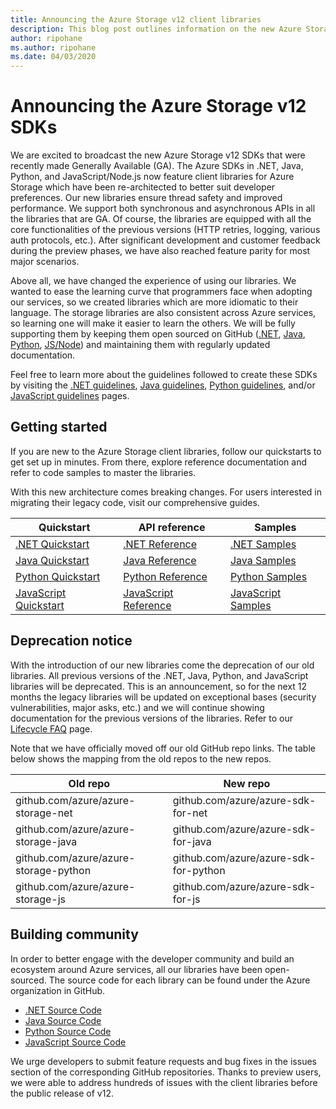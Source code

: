 ```yaml
---
title: Announcing the Azure Storage v12 client libraries
description: This blog post outlines information on the new Azure Storage v12 client libraries and explains how to get started.
author: ripohane
ms.author: ripohane
ms.date: 04/03/2020
---
```


# Announcing the Azure Storage v12 SDKs

We are excited to broadcast the new Azure Storage v12 SDKs that were recently made Generally Available (GA). The Azure SDKs in .NET, Java, Python, and JavaScript/Node.js now feature client libraries for Azure Storage which have been re-architected to better suit developer preferences. Our new libraries ensure thread safety and improved performance. We support both synchronous and asynchronous APIs in all the libraries that are GA. Of course, the libraries are equipped with all the core functionalities of the previous versions (HTTP retries, logging, various auth protocols, etc.). After significant development and customer feedback during the preview phases, we have also reached feature parity for most major scenarios.


Above all, we have changed the experience of using our libraries. We wanted to ease the learning curve that programmers face when adopting our services, so we created libraries which are more idiomatic to their language. The storage libraries are also consistent across Azure services, so learning one will make it easier to learn the others. We will be fully supporting them by keeping them open sourced on GitHub ([.NET](https://github.com/Azure/azure-sdk-for-net/tree/master/sdk/storage), [Java](https://github.com/Azure/azure-sdk-for-java/tree/master/sdk/storage), [Python](https://github.com/Azure/azure-sdk-for-python/tree/master/sdk/storage), [JS/Node](https://github.com/Azure/azure-sdk-for-js/tree/master/sdk/storagehttps://github.com/Azure/azure-sdk-for-js/tree/master/sdk/storage)) and maintaining them with regularly updated documentation.

Feel free to learn more about the guidelines followed to create these SDKs by visiting the [.NET guidelines](https://azure.github.io/azure-sdk/dotnet_introduction.html), [Java guidelines](https://azure.github.io/azure-sdk/java_introduction.html), [Python guidelines](https://azure.github.io/azure-sdk/python_design.html), and/or [JavaScript guidelines](https://azure.github.io/azure-sdk/typescript_design.html) pages.


## Getting started

If you are new to the Azure Storage client libraries, follow our quickstarts to get set up in minutes. From there, explore reference documentation and refer to code samples to master the libraries.

With this new architecture comes breaking changes. For users interested in migrating their legacy code, visit our comprehensive guides.

| Quickstart | API reference | Samples |
|------------|---------------|---------|
| [.NET Quickstart](https://docs.microsoft.com/azure/storage/blobs/storage-quickstart-blobs-dotnet) | [.NET Reference](https://docs.microsoft.com/en-us/dotnet/api/overview/azure/storage?view=azure-dotnet) | [.NET Samples](https://docs.microsoft.com/azure/storage/common/storage-samples-dotnet?toc=%2fazure%2fstorage%2fblobs%2ftoc.json) |
| [Java Quickstart](https://docs.microsoft.com/azure/storage/blobs/storage-quickstart-blobs-java) | [Java Reference](https://azuresdkdocs.blob.core.windows.net/$web/java/azure-storage-blob/12.0.0/index.html) | [Java Samples](https://docs.microsoft.com/azure/storage/common/storage-samples-java?toc=%2fazure%2fstorage%2fblobs%2ftoc.json) |
| [Python Quickstart](https://docs.microsoft.com/azure/storage/blobs/storage-quickstart-blobs-python) | [Python Reference](https://docs.microsoft.com/en-us/python/api/overview/azure/storage-index?view=azure-python) | [Python Samples](https://docs.microsoft.com/azure/storage/common/storage-samples-python?toc=%2fazure%2fstorage%2fblobs%2ftoc.json) |
| [JavaScript Quickstart](https://docs.microsoft.com/azure/storage/blobs/storage-quickstart-blobs-nodejs) | [JavaScript Reference](https://docs.microsoft.com/en-us/javascript/api/overview/azure/storage-overview?view=azure-node-latest) | [JavaScript Samples](https://docs.microsoft.com/azure/storage/common/storage-samples-javascript?toc=%2fazure%2fstorage%2fblobs%2ftoc.json) |

## Deprecation notice

With the introduction of our new libraries come the deprecation of our old libraries. All previous versions of the .NET, Java, Python, and JavaScript libraries will be deprecated. This is an announcement, so for the next 12 months the legacy libraries will be updated on exceptional bases (security vulnerabilities, major asks, etc.) and we will continue showing documentation for the previous versions of the libraries. Refer to our [Lifecycle FAQ](https://support.microsoft.com/en-us/help/18486/lifecycle-faq-azure) page.

Note that we have officially moved off our old GitHub repo links. The table below shows the mapping from the old repos to the new repos.

| Old repo | New repo |
|----------|----------|
| github.com/azure/azure-storage-net | github.com/azure/azure-sdk-for-net |
| github.com/azure/azure-storage-java | github.com/azure/azure-sdk-for-java |
| github.com/azure/azure-storage-python | github.com/azure/azure-sdk-for-python |
| github.com/azure/azure-storage-js | github.com/azure/azure-sdk-for-js |


## Building community

In order to better engage with the developer community and build an ecosystem around Azure services, all our libraries have been open-sourced. The source code for each library can be found under the Azure organization in GitHub.

* [.NET Source Code](https://www.github.com/azure/azure-sdk-for-net)
* [Java Source Code](https://www.github.com/azure/azure-sdk-for-java)
* [Python Source Code](https://github.com/azure/azure-sdk-for-python)
* [JavaScript Source Code](https://github.com/azure/azure-sdk-for-js)

We urge developers to submit feature requests and bug fixes in the issues section of the corresponding GitHub repositories. Thanks to preview users, we were able to address hundreds of issues with the client libraries before the public release of v12.
